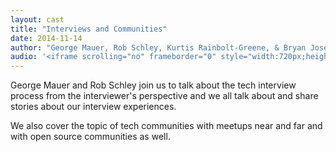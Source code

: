```yaml
---
layout: cast
title: "Interviews and Communities"
date: 2014-11-14
author: "George Mauer, Rob Schley, Kurtis Rainbolt-Greene, & Bryan Joseph"
audio: '<iframe scrolling="no" frameborder="0" style="width:720px;height:180px;border:0;overflow:hidden;" width="720" height="180" src="http://app.stitcher.com/splayer/f/59387/36668669?el=0&refid=stpr"></iframe>'
---
```


<p>
  George Mauer and Rob Schley join us to talk about the tech interview process from the interviewer's perspective and we all talk about and share stories about our interview experiences. 
</p>
<p>
  We also cover the topic of tech communities with meetups near and far and with open source communities as well.
</p>